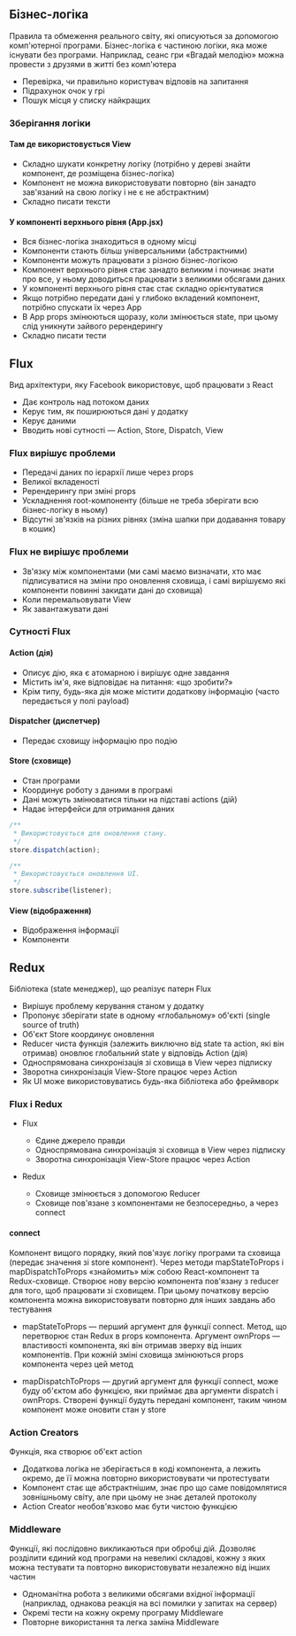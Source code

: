 ## Бізнес-логіка

Правила та обмеження реального світу, які описуються за допомогою комп'ютерної програми. Бізнес-логіка є частиною логіки, яка може існувати без програми. Наприклад, сеанс гри «Вгадай мелодію» можна провести з друзями в житті без комп'ютера

-   Перевірка, чи правильно користувач відповів на запитання
-   Підрахунок очок у грі
-   Пошук місця у списку найкращих

### Зберігання логіки

#### Там де використовується View

-   Складно шукати конкретну логіку (потрібно у дереві знайти компонент, де розміщена бізнес-логіка)
-   Компонент не можна використовувати повторно (він занадто зав'язаний на свою логіку і не є не абстрактним)
-   Складно писати тексти

#### У компоненті верхнього рівня (App.jsx)

-   Вся бізнес-логіка знаходиться в одному місці
-   Компоненти стають більш універсальними (абстрактними)
-   Компоненти можуть працювати з різною бізнес-логікою
-   Компонент верхнього рівня стає занадто великим і починає знати про все, у ньому доводиться працювати з великими обсягами даних
-   У компоненті верхнього рівня стає стає складно орієнтуватися
-   Якщо потрібно передати дані у глибоко вкладений компонент, потрібно спускати їх через App
-   В App props змінюються щоразу, коли змінюється state, при цьому слід уникнути зайвого ререндерингу
-   Складно писати тести

## Flux

Вид архітектури, яку Facebook використовує, щоб працювати з React

-   Дає контроль над потоком даних
-   Керує тим, як поширюються дані у додатку
-   Керує даними
-   Вводить нові сутності — Action, Store, Dispatch, View

### Flux вирішує проблеми

-   Передачі даних по ієрархії лише через props
-   Великої вкладеності
-   Ререндерингу при зміні props
-   Ускладнення root-компоненту (більше не треба зберігати всю бізнес-логіку в ньому)
-   Відсутні зв'язків на різних рівнях (зміна шапки при додавання товару в кошик)

### Flux не вирішує проблеми

-   Зв'язку між компонентами (ми самі маємо визначати, хто має підписуватися на зміни про оновлення сховища, і самі вирішуємо які компоненти повинні закидати дані до сховища)
-   Коли перемальовувати View
-   Як завантажувати дані

### Сутності Flux

#### Action (дія)

-   Описує дію, яка є атомарною і вирішує одне завдання
-   Містить ім'я, яке відповідає на питання: «що зробити?»
-   Крім типу, будь-яка дія може містити додаткову інформацію (часто передається у полі payload)

#### Dispatcher (диспетчер)

-   Передає сховищу інформацію про подію

#### Store (сховище)

-   Стан програми
-   Координує роботу з даними в програмі
-   Дані можуть змінюватися тільки на підставі actions (дій)
-   Надає інтерфейси для отримання даних

```js
/**
 * Використовується для оновлення стану.
 */
store.dispatch(action);

/**
 * Використовується оновлення UI.
 */
store.subscribe(listener);
```

#### View (відображення)

-   Відображення інформації
-   Компоненти

## Redux

Бібліотека (state менеджер), що реалізує патерн Flux

-   Вирішує проблему керування станом у додатку
-   Пропонує зберігати state в одному «глобальному» об'єкті (single source of truth)
-   Об'єкт Store координує оновлення
-   Reducer чиста функція (залежить виключно від state та action, які він отримав) оновлює глобальний state у відповідь Action (дія)
-   Односпрямована синхронізація зі сховища в View через підписку
-   Зворотна синхронізація View-Store працює через Action
-   Як UI може використовуватись будь-яка бібліотека або фреймворк

### Flux і Redux

-   Flux

    -   Єдине джерело правди
    -   Односпрямована синхронізація зі сховища в View через підписку
    -   Зворотна синхронізація View-Store працює через Action

-   Redux

    -   Сховище змінюється з допомогою Reducer
    -   Сховище пов'язане з компонентами не безпосередньо, а через connect

#### connect

Компонент вищого порядку, який пов'язує логіку програми та сховища (передає значення зі store компонент). Через методи mapStateToProps і mapDispatchToProps «знайомить» між собою React-компонент та Redux-сховище. Створює нову версію компонента пов'язану з reducer для того, щоб працювати зі сховищем. При цьому початкову версію компонента можна використовувати повторно для інших завдань або тестування

-   mapStateToProps — перший аргумент для функції connect. Метод, що перетворює стан Redux в props компонента. Аргумент ownProps — властивості компонента, які він отримав зверху від інших компонентів. При кожній зміні сховища змінюються props компонента через цей метод

-   mapDispatchToProps — другий аргумент для функції connect, може буду об'єктом або функцією, яки приймає два аргументи dispatch і ownProps. Створені функції будуть передані компонент, таким чином компонент може оновити стан у store

### Action Creators

Функція, яка створює об'єкт action

-   Додаткова логіка не зберігається в коді компонента, а лежить окремо, де її можна повторно використовувати чи протестувати
-   Компонент стає ще абстрактнішим, знає про що саме повідомлятися зовнішньому світу, але при цьому не знає деталей протоколу
-   Action Creator необов'язково має бути чистою функцією

### Middleware

Функції, які послідовно викликаються при обробці дій. Дозволяє розділити єдиний код програми на невеликі складові, кожну з яких можна тестувати та повторно використовувати незалежно від інших частин

-   Одноманітна робота з великими обсягами вхідної інформації (наприклад, однакова реакція на всі помилки у запитах на сервер)
-   Окремі тести на кожну окрему програму Middleware
-   Повторне використання та легка заміна Middleware
